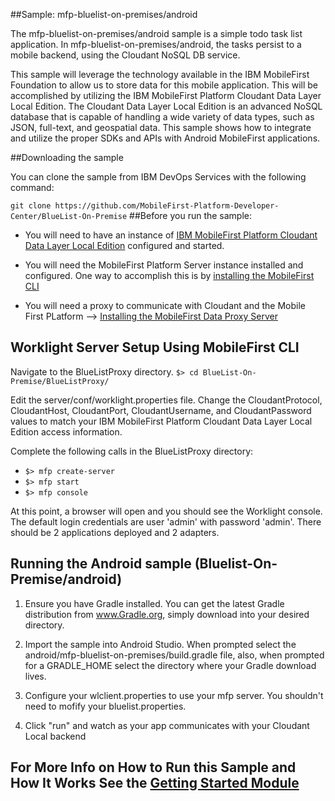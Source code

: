 ##Sample: mfp-bluelist-on-premises/android

The mfp-bluelist-on-premises/android sample is a simple todo task list application. In mfp-bluelist-on-premises/android, the tasks persist to a mobile backend, using the Cloudant NoSQL DB service.

This sample will leverage the technology available in the IBM MobileFirst Foundation to allow us to store data for this mobile application. This will be accomplished by utilizing the IBM MobileFirst Platform Cloudant Data Layer Local Edition. The Cloudant Data Layer Local Edition is an advanced NoSQL database that is capable of handling a wide variety of data types, such as JSON, full-text, and geospatial data. This sample shows how to integrate and utilize the proper SDKs and APIs with Android MobileFirst applications.

##Downloading the sample

You can clone the sample from IBM DevOps Services with the following command:

`
git clone https://github.com/MobileFirst-Platform-Developer-Center/BlueList-On-Premise
`
##Before you run the sample:

- You will need to have an instance of [IBM MobileFirst Platform Cloudant Data Layer Local Edition](http://www-01.ibm.com/support/knowledgecenter/SSTPQH_1.0.0/com.ibm.cloudant.local.install.doc/topics/clinstall_cloudant_local_overview.html) configured and started.

- You will need the MobileFirst Platform Server instance installed and configured. One way to accomplish this is by [installing the MobileFirst CLI](http://ibm.biz/knowctr#SSHS8R_7.0.0/com.ibm.worklight.installconfig.doc/dev/t_wl_installing_cli.html)

- You will need a proxy to communicate with Cloudant and the Mobile First PLatform --> [Installing the MobileFirst Data Proxy Server](http://ibm.biz/knowctr#SSHS8R_7.0.0/com.ibm.worklight.installconfig.doc/install_config/t_installing_imf_datastore.html)

## Worklight Server Setup Using MobileFirst CLI

Navigate to the BlueListProxy directory.
`
$> cd BlueList-On-Premise/BlueListProxy/
`

Edit the server/conf/worklight.properties file.  Change the CloudantProtocol, CloudantHost, CloudantPort, CloudantUsername, and CloudantPassword values to match your IBM MobileFirst Platform Cloudant Data Layer Local Edition access information.

Complete the following calls in the BlueListProxy directory:
- `$> mfp create-server`
- `$> mfp start`
- `$> mfp console`

At this point, a browser will open and you should see the Worklight console.  The default login credentials are user 'admin' with password 'admin'.  There should be 2 applications deployed and 2 adapters.

## Running the Android sample (Bluelist-On-Premise/android)

1. Ensure you have Gradle installed. You can get the latest Gradle distribution from www.Gradle.org, simply download into your desired directory.

2. Import the sample into Android Studio. When prompted select the android/mfp-bluelist-on-premises/build.gradle file, also, when prompted for a GRADLE_HOME select the directory where your Gradle download lives.

3. Configure your wlclient.properties to use your mfp server.  You shouldn't need to mofify your bluelist.properties.

4. Click "run" and watch as your app communicates with your Cloudant Local backend

## For More Info on How to Run this Sample and How It Works See the [Getting Started Module](https://developer.ibm.com/mobilefirstplatform/documentation/getting-started-7-1/foundation/data/working-with-cloudant-nosql-db-api/android/)